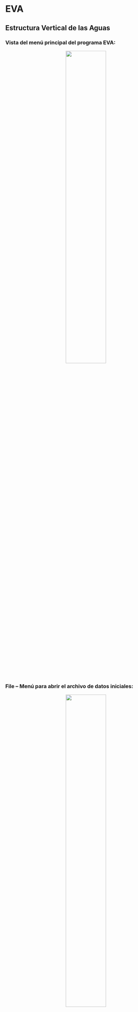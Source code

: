 # EVA
## Estructura Vertical de las Aguas


### Vista del menú principal del programa EVA:
<p align="center">
  <img src="Data/01.png" width="50%" height="50%"></img>
</p>

### File – Menú para abrir el archivo de datos iniciales:

<p align="center">
  <img src="Data/02.png" width="50%" height="50%"></img>
</p>

### Mensaje informativo, que archivo hay que abrir:
<p align="center">
  <img src="Data/03.png" width="50%" height="50%"></img>
</p>

### se abra el explorador de Windows, donde se puede seleccionar el archivo con los datos iniciales (como ejemplo: “1-71.txt”):
 <p align="center">
  <img src="Data/04.png" width="50%" height="50%"></img>
</p>
### Al seleccionar el archivo en formato “txt”, se muestran las características de los datos iniciales. Hay que escribir los límites de las longitudes y latitudes, el paso entre latitudes y longitudes, después oprimir el botón de “Continuar”: 
 <p align="center">
  <img src="Data/05.png" width="50%" height="50%"></img>
</p>
### Siguiente menú, es para el calculo de la velocidad de surgencia:
 <p align="center">
  <img src="Data/06.png" width="50%" height="50%"></img>
</p>
### La primera componente es la componente Eólica, donde después de abrir aparece el método de interpolación, para la presión atmosférica:
 <p align="center">
  <img src="Data/07.png" width="50%" height="50%"></img>
</p>
### Características para la interpolación de la presión atmosférica:
 <p align="center">
  <img src="Data/08.png" width="50%" height="50%"></img>
</p>
### Aviso para guardar el archivo de la figura del campo de la presión atmosférica:
 <p align="center">
  <img src="Data/09.png" width="50%" height="50%"></img>
</p>
### Resultado de la interpolación de la presión atmosférica:
 <p align="center">
  <img src="Data/10.png" width="50%" height="50%"></img>
</p>
### La segunda componente es la componente Gradiental, donde después de abrir aparece el método de interpolación, para la presión atmosférica:
<p align="center">
  <img src="Data/11.png" width="50%" height="50%"></img>
</p> 

<p align="center">
  <img src="Data/12.png" width="50%" height="50%"></img>
</p>

 <p align="center">
  <img src="Data/13.png" width="50%" height="50%"></img>
</p>

### La tercera componente es la componente Baroclinico, donde después de abrir aparece el método de interpolación, para la presión atmosférica:
  <p align="center">
  <img src="Data/14.png" width="50%" height="50%"></img>
</p>
### Se guardan los resultados de densidades para cada profundidad:
  <p align="center">
  <img src="Data/15.png" width="50%" height="50%"></img>
</p>
### Se realiza la interpolación de la densidad para cada profundidad:
 <p align="center">
  <img src="Data/16.png" width="50%" height="50%"></img>
</p>
### Se guardan los resultados de interpolación para cada profundidad:
 <p align="center">
  <img src="Data/17.png" width="50%" height="50%"></img>
</p>
### Elegir el método de interpolación superficial, para la densidad:
   <p align="center">
  <img src="Data/18.png" width="50%" height="50%"></img>
</p>
### Características para la interpolación de la presión atmosférica:
 <p align="center">
  <img src="Data/19.png" width="50%" height="50%"></img>
</p>
### Guardar la figura de la densidad en la superficie:
 <p align="center">
  <img src="Data/20.png" width="50%" height="50%"></img>
</p>
### Resultado de la interpolación de la densidad de la superficie:
  <p align="center">
  <img src="Data/21.png" width="50%" height="50%"></img>
</p>
### Se guardan los resultados de la componente Baroclinico:
   <p align="center">
  <img src="Data/22.png" width="50%" height="50%"></img>
</p>
### Calculo de la velocidad de surgencias:
  <p align="center">
  <img src="Data/23.png" width="50%" height="50%"></img>
</p>
### Se guardan los resultados de la velocidad de surgencias:
  <p align="center">
  <img src="Data/24.png" width="50%" height="50%"></img>
</p>
### Elegir el método de interpolación superficial, para la de la velocidad de surgencias:
<p align="center">
  <img src="Data/25.png" width="50%" height="50%"></img>
</p>
### Características para la interpolación de la velocidad de surgencias:
 <p align="center">
  <img src="Data/26.png" width="50%" height="50%"></img>
</p>
### Guardar la figura:
<p align="center">
  <img src="Data/27.png" width="50%" height="50%"></img>
</p>
### Resultado de la interpolación de la velocidad de surgencias:
<p align="center">
  <img src="Data/28.png" width="50%" height="50%"></img>
</p>
### Menú del cálculo de la Estabilidad:
 <p align="center">
  <img src="Data/29.png" width="50%" height="50%"></img>
</p>
### Se guardan los resultados de los gradientes de T y S:
 <p align="center">
  <img src="Data/30.png" width="50%" height="50%"></img>
</p>
### Se guardan los resultados de la estabilidad termohalina:
 <p align="center">
  <img src="Data/31.png" width="50%" height="50%"></img>
</p>
### Graficar el perfil de la estabilidad en un punto:
  <p align="center">
  <img src="Data/32.png" width="50%" height="50%"></img>
</p>
### Hay que abrir el archivo de estabilidad:
 <p align="center">
  <img src="Data/33.png" width="50%" height="50%"></img>
</p>
### Hay que ingresar los valores de longitud y latitud del punto y la profundidad:
 <p align="center">
  <img src="Data/34.png" width="50%" height="50%"></img>
</p>
### Ingresar el nombre del archivo para guardar la figura:
 <p align="center">
  <img src="Data/35.png" width="50%" height="50%"></img>
</p>
### Ingresar los títulos para la figura:
 <p align="center">
  <img src="Data/36.png" width="50%" height="50%"></img>
</p>
### El resultado del perfil:
 <p align="center">
  <img src="Data/37.png" width="50%" height="50%"></img>
</p>
### Hacer un gráfico del transepto latitudinal:
 <p align="center">
  <img src="Data/38.png" width="50%" height="50%"></img>
</p>
### Elegir el método de interpolación:
 <p align="center">
  <img src="Data/39.png" width="50%" height="50%"></img>
</p>
### Características de la interpolación:
 <p align="center">
  <img src="Data/40.png" width="50%" height="50%"></img>
</p>
### Guardar la figura:
 <p align="center">
  <img src="Data/41.png" width="50%" height="50%"></img>
</p>
### Resultado del transepto latitudinal:
<p align="center">
  <img src="Data/42.png" width="50%" height="50%"></img>
</p>
### Hacer un gráfico del transepto logitudinal:
<p align="center">
  <img src="Data/43.png" width="50%" height="50%"></img>
</p>
### Elegir el método de interpolación:
  <p align="center">
  <img src="Data/44.png" width="50%" height="50%"></img>
</p>
### Características de la interpolación:
<p align="center">
  <img src="Data/45.png" width="50%" height="50%"></img>
</p>
### Guardar la figura:
 <p align="center">
  <img src="Data/46.png" width="50%" height="50%"></img>
</p>
### Resultado del transepto logitudinal:
 <p align="center">
  <img src="Data/47.png" width="50%" height="50%"></img>
</p>
### Menú del cálculo de la Frecuencia N:
 <p align="center">
  <img src="Data/48.png" width="50%" height="50%"></img>
</p>
### Se guardan los resultados de la velocidad del sonido:
<p align="center">
  <img src="Data/49.png" width="50%" height="50%"></img>
</p>
### Se guardan los resultados de Vaisala Brenta:
 <p align="center">
  <img src="Data/50.png" width="50%" height="50%"></img>
</p>
### Graficar el perfil de la Vaisala Brenta en un punto:
  <p align="center">
  <img src="Data/51.png" width="50%" height="50%"></img>
</p>
### Hay que abrir el archivo de Vaisala Brenta:
 <p align="center">
  <img src="Data/52.png" width="50%" height="50%"></img>
</p>
### Hay que ingresar los valores de longitud y latitud del punto y la profundidad:
  <p align="center">
  <img src="Data/53.png" width="50%" height="50%"></img>
</p>
### Ingresar el nombre del archivo para guardar la figura:
 <p align="center">
  <img src="Data/54.png" width="50%" height="50%"></img>
</p>
### Ingresar los títulos para la figura:
  <p align="center">
  <img src="Data/55.png" width="50%" height="50%"></img>
</p>
### El resultado del perfil:
   <p align="center">
  <img src="Data/56.png" width="50%" height="50%"></img>
</p>
### Hacer un gráfico del transepto latitudinal:
  <p align="center">
  <img src="Data/57.png" width="50%" height="50%"></img>
</p>
### Elegir el método de interpolación:
  <p align="center">
  <img src="Data/58.png" width="50%" height="50%"></img>
</p>
### Características de la interpolación:
  <p align="center">
  <img src="Data/59.png" width="50%" height="50%"></img>
</p>
### Guardar la figura:
  <p align="center">
  <img src="Data/60.png" width="50%" height="50%"></img>
</p>
### Resultado del transepto latitudinal:
  <p align="center">
  <img src="Data/61.png" width="50%" height="50%"></img>
</p>
### Hacer un gráfico del transepto logitudinal:
  <p align="center">
  <img src="Data/62.png" width="50%" height="50%"></img>
</p>
### Elegir el método de interpolación:
   <p align="center">
  <img src="Data/63.png" width="50%" height="50%"></img>
</p>
### Características de la interpolación:
   <p align="center">
  <img src="Data/64.png" width="50%" height="50%"></img>
</p>
### Guardar la figura:
   <p align="center">
  <img src="Data/65.png" width="50%" height="50%"></img>
</p>
### Resultado del transepto logitudinal:
   <p align="center">
  <img src="Data/66.png" width="50%" height="50%"></img>
</p>








### Exit
Сierra y sale el programa:

### Help – Ayuda:
Se direcciona a la página de GitHub https://github.com/glignan/EVA/blob/main/README.md donde se muestra la ayuda con el presente programa:

### Help – Acerca de:
   <p align="center">
  <img src="Data/67.png" width="50%" height="50%"></img>
</p>


### las Diferencias en Kriging con Python
### Introducción
La interpolación de Kriging es una técnica geoestadística ampliamente utilizada para estimar valores desconocidos de una variable en ubicaciones específicas basadas en valores conocidos en puntos de muestreo cercanos. En Python, existen múltiples bibliotecas que implementan Kriging, siendo PyKrige una de las más populares.
Diferencias entre los enfoques
Método 1:
Python
cov_model = Gaussian(dim=1, len_scale=len_scl, anis=0.2, angles=0.5, var=0.5, nugget=0.1)
OK1 = OrdinaryKriging(lonn,latt, datt, cov_model)
z1, ss1 = OK1.execute('grid', Xnew,Ynew)
Используйте код с осторожностью.
•	Modelo de Covarianza explícito: Define directamente un modelo de covarianza Gaussiano con parámetros específicos (dimensión, escala de longitud, anisotropía, ángulos, varianza y nugget).
•	Control total sobre parámetros: Permite un ajuste fino del modelo de covarianza según el conocimiento del fenómeno.
•	Potencialmente más complejo: Requiere un conocimiento profundo de los parámetros del modelo de covarianza.
Método 2:
Python
OK1 = OrdinaryKriging(lonn, latt, datt,
                      variogram_model=variog_mod)  # linear, power, gaussian, spherical, exponential, hole-effect
z1, ss1 = OK1.execute('grid', Xnew, Ynew)
Используйте код с осторожностью.
•	Modelo de Variograma: Especifica el tipo de variograma (lineal, potencia, gaussiano, esférico, exponencial, efecto agujero) a utilizar.
•	Estimación de parámetros: Los parámetros del variograma (rango, sill, nugget) se estiman automáticamente a partir de los datos.
•	Simplicidad: Es más fácil de implementar y requiere menos conocimiento previo sobre el modelo de covarianza.
Cuándo usar cada enfoque
•	Método 1: 
o	Cuando se tiene un conocimiento profundo del fenómeno y se pueden especificar los parámetros del modelo de covarianza con precisión.
o	Cuando se requiere un control total sobre el proceso de interpolación.
•	Método 2: 
o	Cuando no se tiene información previa sobre el comportamiento espacial de los datos.
o	Cuando se busca una solución rápida y sencilla.
Consideraciones adicionales
•	Ambos enfoques pueden producir resultados similares, pero la elección del modelo y la estimación de parámetros pueden influir en la precisión de la interpolación.
•	Es recomendable explorar diferentes modelos de covarianza o variograma y comparar los resultados para seleccionar el mejor ajuste.
•	La validación cruzada puede ser útil para evaluar la calidad de la interpolación.
En resumen, la elección entre estos dos enfoques depende del nivel de conocimiento sobre los datos y el objetivo de la interpolación. Ambos métodos tienen sus ventajas y desventajas, y la selección adecuada puede mejorar la precisión y eficiencia del proceso de Kriging.


